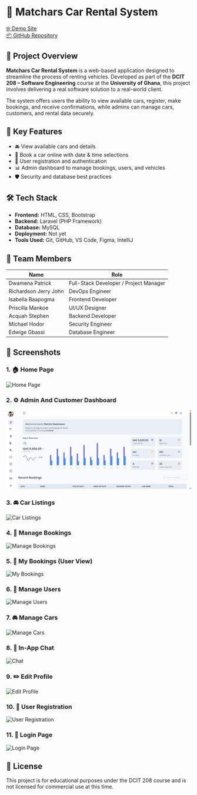 # 🚗 Matchars Car Rental System

[🌐 Demo Site](https://matchars-car-rental.vercel.app)  
[📦 GitHub Repository](https://github.com/MrCoolGh/MatcharsCarRental)

## 📌 Project Overview

**Matchars Car Rental System** is a web-based application designed to streamline the process of renting vehicles. Developed as part of the **DCIT 208 – Software Engineering** course at the **University of Ghana**, this project involves delivering a real software solution to a real-world client.

The system offers users the ability to view available cars, register, make bookings, and receive confirmations, while admins can manage cars, customers, and rental data securely.

## 🎯 Key Features

- 🚘 View available cars and details
- 🧾 Book a car online with date & time selections
- 👤 User registration and authentication
- 📊 Admin dashboard to manage bookings, users, and vehicles
- 🛡️ Security and database best practices

## 🛠️ Tech Stack

- **Frontend:** HTML, CSS, Bootstrap  
- **Backend:** Laravel (PHP Framework)  
- **Database:** MySQL  
- **Deployment:** Not yet 
- **Tools Used:** Git, GitHub, VS Code, Figma, IntelliJ

## 👥 Team Members

| Name                   | Role                     |
|------------------------|--------------------------|
| Dwamena Patrick        | Full-Stack Developer / Project Manager |
| Richardson Jerry John | DevOps Engineer          |
| Isabella Baapogma     | Frontend Developer       |
| Priscilla Mankoe      | UI/UX Designer           |
| Acquah Stephen         | Backend Developer        |
| Michael Hodor          | Security Engineer        |
| Edwige Gbassi          | Database Engineer        |

## 📸 Screenshots

### 1. 🏠 Home Page  
![Home Page](./screenshots/home.png)

### 2. ⚙️ Admin And Customer Dashboard
![Admin Dashboard](./screenshots/dashboard.jpg)

### 3. 🚘 Car Listings  
![Car Listings](./screenshots/car-listings.png)

### 4. 📅 Manage Bookings  
![Manage Bookings](./screenshots/manage-b)

### 5. 🧾 My Bookings (User View)  
![My Bookings](./screenshots/my-bookings.png)

### 6. 👥 Manage Users  
![Manage Users](./screenshots/manage-users.png)

### 7. 🚘 Manage Cars  
![Manage Cars](./screenshots/manage-cars.png)

### 8. 💬 In-App Chat  
![Chat](./screenshots/chat.png)

### 9. ✏️ Edit Profile  
![Edit Profile](./screenshots/edit-profile.png)

### 10. 👤 User Registration  
![User Registration](./screenshots/register.png)

### 11. 🔐 Login Page  
![Login Page](./screenshots/login.png)


## 📄 License
This project is for educational purposes under the DCIT 208 course and is not licensed for commercial use at this time.




